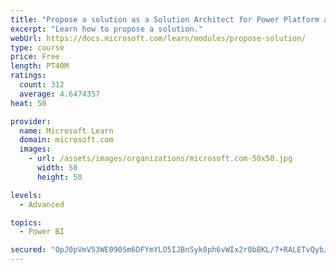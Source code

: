 ```yaml
---
title: "Propose a solution as a Solution Architect for Power Platform and Dynamics 365"
excerpt: "Learn how to propose a solution."
webUrl: https://docs.microsoft.com/learn/modules/propose-solution/
type: course
price: Free
length: PT40M
ratings:
  count: 312
  average: 4.6474357
heat: 50

provider:
  name: Microsoft Learn
  domain: microsoft.com
  images:
    - url: /assets/images/organizations/microsoft.com-50x50.jpg
      width: 50
      height: 50

levels:
  - Advanced

topics:
  - Power BI

secured: "OpJ0pVmV53WE090Sm6DFYmYLO5IJBnSyk0ph6vWIx2r0bBKL/7+RALETvQyb/HJWfsloxvP5miCw/Vjgmqym2IKZAZ+E8bjNAQhlqhdrXn1nRvjd/ly7CzoisiOQXVeGRVW9JcoC/g2zB4h2ZevEel9pGXQp9mBH+wOAKtho01A7eQRru1CALuF8ZZlk6nHmMwVJevl+9gTayJidrFzZjBW/ufda8mUmoDo6JcCFQdtB+mu0UeGiDVU/AeQ488xAs0l1Hkm6WbhIVFrb90uVYtEHTkcNRZx9sxuwzqo623744SeTK54y1Dfh6ydLJvW6NF+mxnhahBGD0bUShu+fiMyFp6gt8VwDsQzEWL7W2pm1Xpq5uNh2UoUiDXImz6Ck3TtTAGb/lyjsCEpcY5Juq5atIpMRsiHUnszAXeOIppM=;8RpsMTnKs4d/i27o2MDmkw=="
---
```


